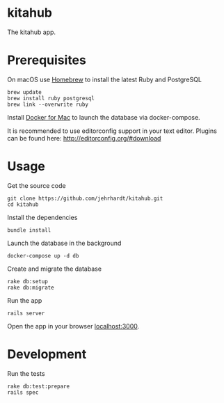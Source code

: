 # kitahub
The kitahub app.

# Prerequisites
On macOS use [Homebrew](http://brew.sh) to install the latest Ruby and PostgreSQL

``` shell
brew update
brew install ruby postgresql
brew link --overwrite ruby
```

Install [Docker for Mac](https://docs.docker.com/docker-for-mac/) to launch the database via docker-compose.

It is recommended to use editorconfig support in your text editor. Plugins can be found here: http://editorconfig.org/#download

# Usage
Get the source code

``` shell
git clone https://github.com/jehrhardt/kitahub.git
cd kitahub
```

Install the dependencies

``` shell
bundle install
```

Launch the database in the background

``` shell
docker-compose up -d db
```

Create and migrate the database

``` shell
rake db:setup
rake db:migrate
```

Run the app

``` shell
rails server
```

Open the app in your browser [localhost:3000](http://localhost:3000).

# Development
Run the tests

``` shell
rake db:test:prepare
rails spec
```
